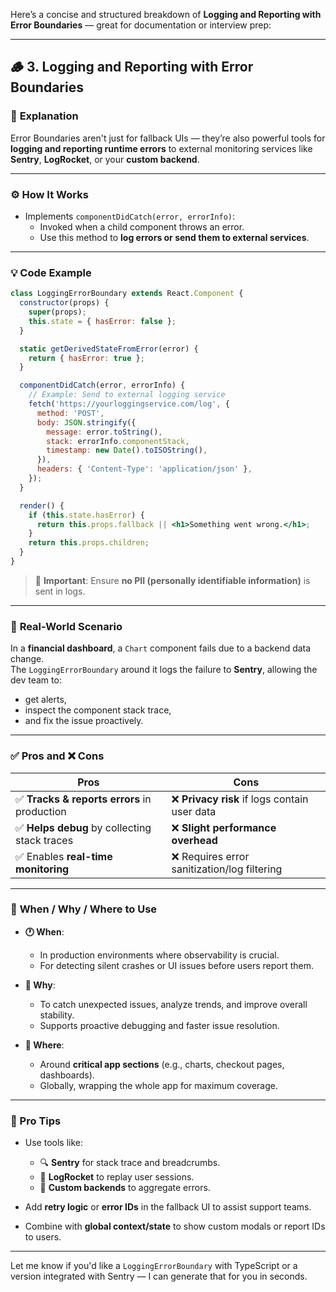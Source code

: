 Here’s a concise and structured breakdown of **Logging and Reporting with Error Boundaries** — great for documentation or interview prep:

---

## 🪵 3. Logging and Reporting with Error Boundaries

### 🎯 **Explanation**
Error Boundaries aren't just for fallback UIs — they’re also powerful tools for **logging and reporting runtime errors** to external monitoring services like **Sentry**, **LogRocket**, or your **custom backend**.

---

### ⚙️ **How It Works**

- Implements `componentDidCatch(error, errorInfo)`:
  - Invoked when a child component throws an error.
  - Use this method to **log errors or send them to external services**.

---

### 💡 **Code Example**

```jsx
class LoggingErrorBoundary extends React.Component {
  constructor(props) {
    super(props);
    this.state = { hasError: false };
  }

  static getDerivedStateFromError(error) {
    return { hasError: true };
  }

  componentDidCatch(error, errorInfo) {
    // Example: Send to external logging service
    fetch('https://yourloggingservice.com/log', {
      method: 'POST',
      body: JSON.stringify({
        message: error.toString(),
        stack: errorInfo.componentStack,
        timestamp: new Date().toISOString(),
      }),
      headers: { 'Content-Type': 'application/json' },
    });
  }

  render() {
    if (this.state.hasError) {
      return this.props.fallback || <h1>Something went wrong.</h1>;
    }
    return this.props.children;
  }
}
```

> 🔐 **Important**: Ensure **no PII (personally identifiable information)** is sent in logs.

---

### 📘 **Real-World Scenario**

In a **financial dashboard**, a `Chart` component fails due to a backend data change.  
The `LoggingErrorBoundary` around it logs the failure to **Sentry**, allowing the dev team to:
- get alerts,
- inspect the component stack trace,
- and fix the issue proactively.

---

### ✅ **Pros and ❌ Cons**

| Pros | Cons |
|------|------|
| ✅ **Tracks & reports errors** in production | ❌ **Privacy risk** if logs contain user data |
| ✅ **Helps debug** by collecting stack traces | ❌ **Slight performance overhead** |
| ✅ Enables **real-time monitoring** | ❌ Requires error sanitization/log filtering |

---

### 📌 **When / Why / Where to Use**

- **🕐 When**:
  - In production environments where observability is crucial.
  - For detecting silent crashes or UI issues before users report them.

- **🎯 Why**:
  - To catch unexpected issues, analyze trends, and improve overall stability.
  - Supports proactive debugging and faster issue resolution.

- **📍 Where**:
  - Around **critical app sections** (e.g., charts, checkout pages, dashboards).
  - Globally, wrapping the whole app for maximum coverage.

---

### 🚀 Pro Tips

- Use tools like:
  - 🔍 **Sentry** for stack trace and breadcrumbs.
  - 🎥 **LogRocket** to replay user sessions.
  - 🧾 **Custom backends** to aggregate errors.

- Add **retry logic** or **error IDs** in the fallback UI to assist support teams.

- Combine with **global context/state** to show custom modals or report IDs to users.

---

Let me know if you'd like a `LoggingErrorBoundary` with TypeScript or a version integrated with Sentry — I can generate that for you in seconds.